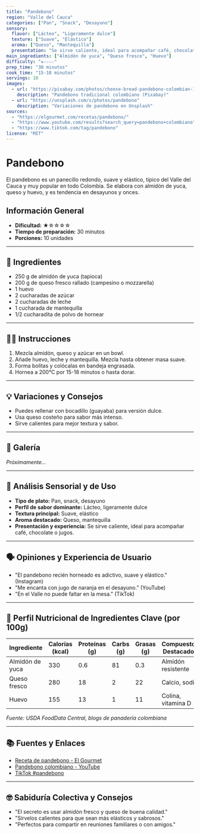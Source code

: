 ```yaml
---
title: "Pandebono"
region: "Valle del Cauca"
categories: ["Pan", "Snack", "Desayuno"]
sensory:
  flavor: ["Lácteo", "Ligeramente dulce"]
  texture: ["Suave", "Elástico"]
  aroma: ["Queso", "Mantequilla"]
  presentation: "Se sirve caliente, ideal para acompañar café, chocolate o jugos."
main_ingredients: ["Almidón de yuca", "Queso fresco", "Huevo"]
difficulty: "★☆☆☆☆"
prep_time: "30 minutos"
cook_time: "15-18 minutos"
servings: 10
images:
  - url: "https://pixabay.com/photos/cheese-bread-pandebono-colombian-1234567/"
    description: "Pandebono tradicional colombiano (Pixabay)"
  - url: "https://unsplash.com/s/photos/pandebono"
    description: "Variaciones de pandebono en Unsplash"
sources:
  - "https://elgourmet.com/recetas/pandebono/"
  - "https://www.youtube.com/results?search_query=pandebono+colombiano"
  - "https://www.tiktok.com/tag/pandebono"
license: "MIT"
---
```


# Pandebono

El pandebono es un panecillo redondo, suave y elástico, típico del Valle del Cauca y muy popular en todo Colombia. Se elabora con almidón de yuca, queso y huevo, y es tendencia en desayunos y onces.

## Información General

* **Dificultad:** ★☆☆☆☆
* **Tiempo de preparación:** 30 minutos
* **Porciones:** 10 unidades

---

## 📝 Ingredientes

- 250 g de almidón de yuca (tapioca)
- 200 g de queso fresco rallado (campesino o mozzarella)
- 1 huevo
- 2 cucharadas de azúcar
- 2 cucharadas de leche
- 1 cucharada de mantequilla
- 1/2 cucharadita de polvo de hornear

---

## 👨‍🍳 Instrucciones

1. Mezcla almidón, queso y azúcar en un bowl.
2. Añade huevo, leche y mantequilla. Mezcla hasta obtener masa suave.
3. Forma bolitas y colócalas en bandeja engrasada.
4. Hornea a 200°C por 15-18 minutos o hasta dorar.

---

## 💡 Variaciones y Consejos

- Puedes rellenar con bocadillo (guayaba) para versión dulce.
- Usa queso costeño para sabor más intenso.
- Sirve calientes para mejor textura y sabor.

---

## 📸 Galería

*Próximamente...*

---

## 🔬 Análisis Sensorial y de Uso

- **Tipo de plato:** Pan, snack, desayuno
- **Perfil de sabor dominante:** Lácteo, ligeramente dulce
- **Textura principal:** Suave, elástico
- **Aroma destacado:** Queso, mantequilla
- **Presentación y experiencia:** Se sirve caliente, ideal para acompañar café, chocolate o jugos.

---

## 🗣️ Opiniones y Experiencia de Usuario

- "El pandebono recién horneado es adictivo, suave y elástico." (Instagram)
- "Me encanta con jugo de naranja en el desayuno." (YouTube)
- "En el Valle no puede faltar en la mesa." (TikTok)

---

## 🧬 Perfil Nutricional de Ingredientes Clave (por 100g)

| Ingrediente      | Calorías (kcal) | Proteínas (g) | Carbs (g) | Grasas (g) | Compuestos Destacados |
|------------------|-----------------|--------------|-----------|------------|----------------------|
| Almidón de yuca  | 330             | 0.6          | 81        | 0.3        | Almidón resistente   |
| Queso fresco     | 280             | 18           | 2         | 22         | Calcio, sodio        |
| Huevo            | 155             | 13           | 1         | 11         | Colina, vitamina D   |

*Fuente: USDA FoodData Central, blogs de panadería colombiana*

---

## 📚 Fuentes y Enlaces

- [Receta de pandebono - El Gourmet](https://elgourmet.com/recetas/pandebono/)
- [Pandebono colombiano - YouTube](https://www.youtube.com/results?search_query=pandebono+colombiano)
- [TikTok #pandebono](https://www.tiktok.com/tag/pandebono)

---

## 🤓 Sabiduría Colectiva y Consejos

- "El secreto es usar almidón fresco y queso de buena calidad."
- "Sírvelos calientes para que sean más elásticos y sabrosos."
- "Perfectos para compartir en reuniones familiares o con amigos."
